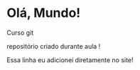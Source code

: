 # Olá, Mundo!

 Curso git
 
 repositório criado durante aula !
 
 Essa linha eu adicionei diretamente no site!

 

